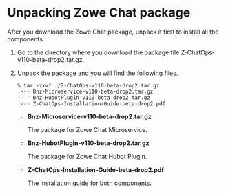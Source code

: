 # Unpacking Zowe Chat package

After you download the Zowe Chat package, unpack it first to install all the components.

1.  Go to the directory where you download the package file Z-ChatOps-v110-beta-drop2.tar.gz.

2.  Unpack the package and you will find the following files.

    ```
    % tar -zxvf ./Z-ChatOps-v110-beta-drop2.tar.gz
    |--- Bnz-Microservice-v110-beta-drop2.tar.gz
    |--- Bnz-HubotPlugin-v110-beta-drop2.tar.gz
    |--- Z-ChatOps-Installation-Guide-beta-drop2.pdf
    
    ```

    -   **Bnz-Microservice-v110-beta-drop2.tar.gz**

        The package for Zowe Chat Microservice.

    -   **Bnz-HubotPlugin-v110-beta-drop2.tar.gz**

        The package for Zowe Chat Hubot Plugin.

    -   **Z-ChatOps-Installation-Guide-beta-drop2.pdf**

        The installation guide for both components.


